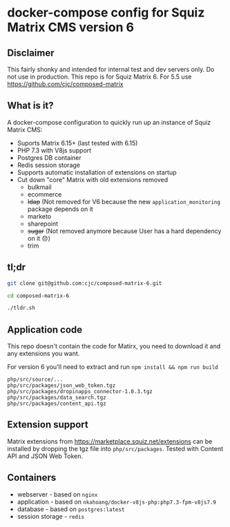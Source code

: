 # docker-compose config for Squiz Matrix CMS version 6

## Disclaimer

This fairly shonky and intended for internal test and dev servers only. Do not use in production. This repo is for Squiz Matrix 6. For 5.5 use https://github.com/cjc/composed-matrix

## What is it?

A docker-compose configuration to quickly run up an instance of Squiz Matrix CMS:

* Suports Matrix 6.15+ (last tested with 6.15)
* PHP 7.3 with V8js support
* Postgres DB container
* Redis session storage
* Supports automatic installation of extensions on startup
* Cut down "core" Matrix with old extensions removed
  * bulkmail
  * ecommerce
  * ~~ldap~~ (Not removed for V6 because the new `application_monitoring` package depends on it
  * marketo
  * sharepoint
  * ~~sugar~~ (Not removed anymore because User has a hard dependency on it :disappointed:)
  * trim
 
## tl;dr
 
```bash
git clone git@github.com:cjc/composed-matrix-6.git

cd composed-matrix-6

./tldr.sh
```

## Application code

This repo doesn't contain the code for Matirx, you need to download it and any extensions you want.

For version 6 you'll need to extract and run `npm install && npm run build`

```
php/src/source/...
php/src/packages/json_web_token.tgz
php/src/packages/dropinapps_connector-1.0.3.tgz
php/src/packages/data_search.tgz
php/src/packages/content_api.tgz
```

## Extension support

Matrix extensions from https://marketplace.squiz.net/extensions can be installed by dropping the tgz file into `php/src/packages`. Tested with Content API and JSON Web Token.

## Containers

* webserver - based on `nginx`
* application - based on `nkahoang/docker-v8js-php:php7.3-fpm-v8js7.9`
* database - based on `postgres:latest`
* session storage - `redis`

